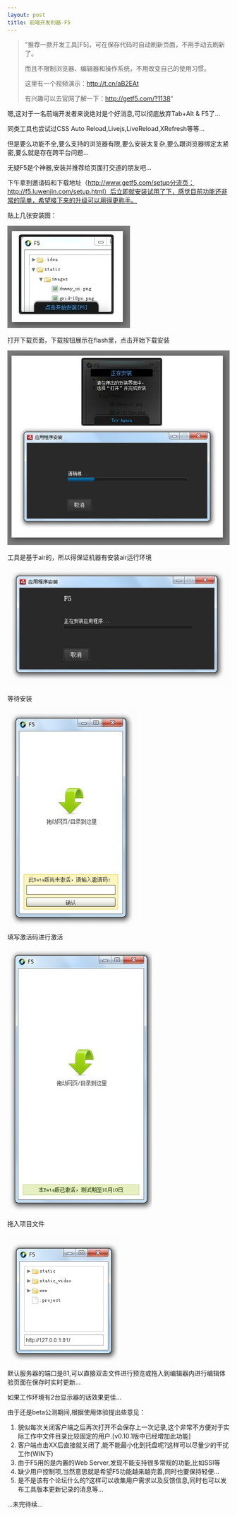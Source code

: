 ```yaml
---
layout: post
title: 前端开发利器-F5
---
```

> "推荐一款开发工具[F5]，可在保存代码时自动刷新页面，不用手动去刷新了。
> 
> 而且不限制浏览器、编辑器和操作系统，不用改变自己的使用习惯。
> 
> 这里有一个视频演示：http://t.cn/aB2EAt
> 
> 有兴趣可以去官网了解一下：http://getf5.com/?1138"

嗯,这对于一名前端开发者来说绝对是个好消息,可以彻底放弃Tab+Alt & F5了...

同类工具也尝试过CSS Auto Reload,Livejs,LiveReload,XRefresh等等...

但是要么功能不全,要么支持的浏览器有限,要么安装太复杂,要么跟浏览器绑定太紧密,要么就是存在跨平台问题...

无疑F5是个神器,安装并推荐给页面打交道的朋友吧...

下午拿到邀请码和下载地址（http://www.getf5.com/setup分流页：http://f5.luwenjin.com/setup.html）后立即就安装试用了下，感觉目前功能还非常的简单，希望接下来的升级可以用得更称手。

贴上几张安装图：

![](/public/img/2011091416024880.jpg)

打开下载页面，下载按钮展示在flash里，点击开始下载安装

![](/public/img/2011091416043284.jpg)

工具是基于air的，所以得保证机器有安装air运行环境

![](/public/img/2011091416051837.jpg)

等待安装

![](/public/img/2011091416053143.jpg)

填写激活码进行激活

![](/public/img/2011091416075748.jpg)

拖入项目文件

![](/public/img/2011091416090682.jpg)

默认服务器的端口是81,可以直接双击文件进行预览或拖入到编辑器内进行编辑体验页面在保存时实时更新...

如果工作环境有2台显示器的话效果更佳...

由于还是beta公测期间,根据使用体验提出些意见：

1. 貌似每次关闭客户端之后再次打开不会保存上一次记录,这个非常不方便对于实际工作中文件目录比较固定的用户.[v0.10.1版中已经增加此功能]
1. 客户端点击XX后直接就关闭了,能不能最小化到托盘呢?这样可以尽量少的干扰工作(WIN下)
1. 由于F5用的是内置的Web Server,发现不能支持很多常规的功能,比如SSI等
1. 缺少用户控制项,当然意思就是希望F5功能越来越完善,同时也要保持轻便...
1. 是不是该有个论坛什么的?这样可以收集用户需求以及反馈信息,同时也可以发布工具版本更新记录的消息等...

...未完待续...
